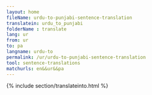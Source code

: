 ```yaml
---
layout: home
fileName: urdu-to-punjabi-sentence-translation
translatein: urdu_to_punjabi
folderName : translate
lang: ur
from: ur
to: pa
langname: urdu-to
permalink: /ur/urdu-to-punjabi-sentence-translation
tool: sentence-translations
matchurls: en&&ur&&pa
---
```

{% include section/translateinto.html %}
